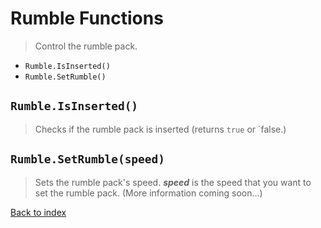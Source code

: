 # Rumble Functions #

> Control the rumble pack.

  * `Rumble.IsInserted()`
  * `Rumble.SetRumble()`

## `Rumble.IsInserted()` ##

> Checks if the rumble pack is inserted (returns `true` or `false.)

## `Rumble.SetRumble(speed)` ##

> Sets the rumble pack's speed.
> _**speed**_ is the speed that you want to set the rumble pack. (More information coming soon...)

[Back to index](DSLuaDocumentation.md)